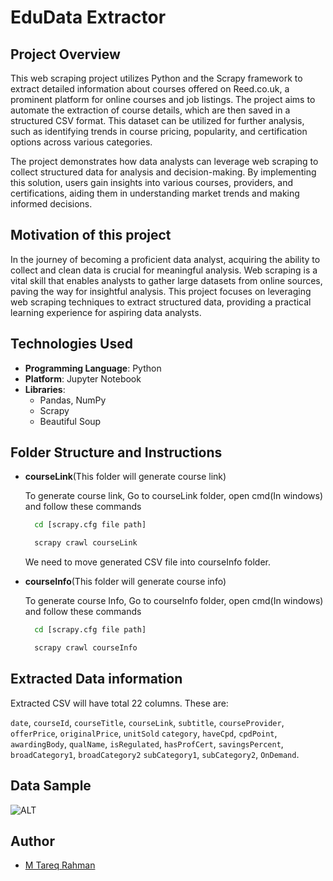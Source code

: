 
# EduData Extractor

## Project Overview
This web scraping project utilizes Python and the Scrapy framework to extract detailed information about courses offered on Reed.co.uk, a prominent platform for online courses and job listings. The project aims to automate the extraction of course details, which are then saved in a structured CSV format. This dataset can be utilized for further analysis, such as identifying trends in course pricing, popularity, and certification options across various categories.

The project demonstrates how data analysts can leverage web scraping to collect structured data for analysis and decision-making. By implementing this solution, users gain insights into various courses, providers, and certifications, aiding them in understanding market trends and making informed decisions.

## Motivation of this project
In the journey of becoming a proficient data analyst, acquiring the ability to collect and clean data is crucial for meaningful analysis. Web scraping is a vital skill that enables analysts to gather large datasets from online sources, paving the way for insightful analysis. This project focuses on leveraging web scraping techniques to extract structured data, providing a practical learning experience for aspiring data analysts.

## Technologies Used
- **Programming Language**: Python
- **Platform**: Jupyter Notebook
- **Libraries**:
  - Pandas, NumPy
  - Scrapy
  - Beautiful Soup

## Folder Structure and Instructions
- **courseLink**(This folder will generate course link)
  
    To generate course link, Go to courseLink folder, open cmd(In windows) and follow these commands

    ```bash
      cd [scrapy.cfg file path]
    ```
    ```bash
      scrapy crawl courseLink
    ``` 
    We need to move generated CSV file into courseInfo folder.


- **courseInfo**(This folder will generate course info)

    To generate course Info, Go to courseInfo folder, open cmd(In windows) and follow these commands
    
    ```bash
      cd [scrapy.cfg file path]
    ```
    ```bash
      scrapy crawl courseInfo
    ``` 
## Extracted Data information
Extracted CSV will have total 22 columns. These are:

`date`, `courseId`, `courseTitle`, `courseLink`, `subtitle`, `courseProvider`, `offerPrice`, `originalPrice`, `unitSold`
`category`, `haveCpd`, `cpdPoint`, `awardingBody`, `qualName`, `isRegulated`, `hasProfCert`, `savingsPercent`, `broadCategory1`, `broadCategory2`
`subCategory1`, `subCategory2`, `OnDemand`.

## Data Sample
![ALT](https://github.com/Tareq553/Scraping-Project-3/blob/main/courseInfo/Data_sample.png)




## Author

- [M Tareq Rahman](https://www.github.com/Tareq553)

